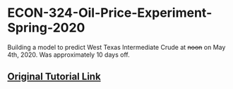 # ECON-324-Oil-Price-Experiment-Spring-2020
Building a model to predict West Texas Intermediate Crude at ~~noon~~ on May 4th, 2020. Was approximately 10 days off.


## [Original Tutorial Link](https://rviews.rstudio.com/2017/03/17/quandl-and-forecasting/)


